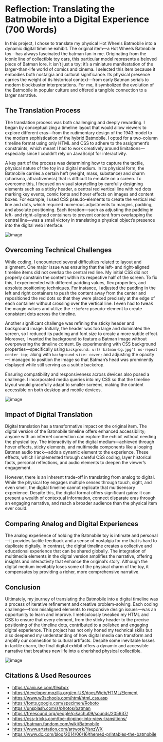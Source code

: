# Reflection: Translating the Batmobile into a Digital Experience (700 Words)

In this project, I chose to translate my physical Hot Wheels Batmobile into a dynamic digital timeline exhibit. The original item—a Hot Wheels Batmobile toy—has always fascinated the batman fan in me. Originating from the iconic line of collectible toy cars, this particular model represents a beloved piece of Batman lore. It isn’t just a toy; it’s a miniature manifestation of the larger-than-life world of comics and cinema. I selected this item because it embodies both nostalgia and cultural significance. Its physical presence carries the weight of its historical context—from early Batman serials to modern blockbuster interpretations. For me, it symbolized the evolution of the Batmobile in popular culture and offered a tangible connection to a larger narrative.

## The Translation Process

The translation process was both challenging and deeply rewarding. I began by conceptualizing a timeline layout that would allow viewers to explore different eras—from the rudimentary design of the 1943 model to the modern sophistication of the hybrid Batmobile. I opted for a two-column timeline format using only HTML and CSS to adhere to the assignment’s constraints, which meant I had to work creatively around limitations—especially since I couldn’t rely on JavaScript for interactivity.

A key part of the process was determining how to capture the tactile, physical nature of the toy in a digital medium. In its physical form, the Batmobile carries a certain heft (weight, mass, substance) and charm (charisma, attractiveness) that is difficult to emulate on a screen. To overcome this, I focused on visual storytelling by carefully designing elements such as a sticky header, a central red vertical line with red dots marking key events, comic fonts and hover effects on images and content boxes. For example, I used CSS pseudo-elements to create the vertical red line and dots, which required numerous adjustments to margins, padding, and absolute positioning. Each iteration—such as adjusting the padding in left- and right-aligned containers to prevent content from overlapping the central line—was a small victory in translating a physical object’s presence into the digital web interface.


![image](https://github.com/user-attachments/assets/73d613f7-0b41-48c8-88ce-01a76e29d1d9)


## Overcoming Technical Challenges

While coding, I encountered several difficulties related to layout and alignment. One major issue was ensuring that the left- and right-aligned timeline items did not overlap the central red line. My initial CSS did not properly constrain the content within its respective half of the screen. To fix this, I experimented with different padding values, flex properties, and absolute positioning techniques. For instance, I adjusted the padding in the left and right containers to push the content away from the center and repositioned the red dots so that they were placed precisely at the edge of each container without crossing over the vertical line. I even had to tweak the margin values and utilize the `::before` pseudo-element to create consistent dots across the timeline.

Another significant challenge was refining the sticky header and background image. Initially, the header was too large and dominated the screen, so I reduced its padding and font size to create a more subtle effect. Moreover, I wanted the background to feature a Batman image without overpowering the timeline content. By experimenting with CSS background properties—specifically using `background: url('batman-bg.jpg') no-repeat center top;` along with `background-size: cover;` and adjusting the opacity—I managed to position the image so that Batman’s head was prominently displayed while still serving as a subtle backdrop.

Ensuring compatibility and responsiveness across devices also posed a challenge. I incorporated media queries into my CSS so that the timeline layout would gracefully adapt to smaller screens, making the content accessible on both desktop and mobile devices.

![image](https://github.com/user-attachments/assets/196f5213-9b19-4251-9947-955957ddcf99)

## Impact of Digital Translation

Digital translation has a transformative impact on the original item. The digital version of the Batmobile timeline offers enhanced accessibility; anyone with an internet connection can explore the exhibit without needing the physical toy. The interactivity of the digital medium—achieved through hover effects, sticky elements, and multimedia components like a looping Batman audio track—adds a dynamic element to the experience. These effects, which I implemented through careful CSS coding, layer historical facts, personal reflections, and audio elements to deepen the viewer’s engagement.

However, there is an inherent trade-off in translating from analog to digital. While the physical toy engages multiple senses through touch, sight, and even smell, the digital timeline cannot replicate that multisensory experience. Despite this, the digital format offers significant gains: it can present a wealth of contextual information, connect disparate eras through an engaging narrative, and reach a broader audience than the physical item ever could.

## Comparing Analog and Digital Experiences

The analog experience of holding the Batmobile toy is intimate and personal—it provides tactile feedback and a sense of nostalgia for me that is hard to duplicate digitally. In contrast, the digital timeline creates a collective and educational experience that can be shared globally. The integration of multimedia elements in the digital version amplifies the narrative, offering insights and interactivity that enhance the original’s story. Although the digital medium inevitably loses some of the physical charm of the toy, it compensates by providing a richer, more comprehensive narrative.

## Conclusion

Ultimately, my journey of translating the Batmobile into a digital timeline was a process of iterative refinement and creative problem-solving. Each coding challenge—from misaligned elements to responsive design issues—was an opportunity to learn and improve. I meticulously tweaked my HTML and CSS to ensure that every element, from the sticky header to the precise positioning of the timeline dots, contributed to a polished and engaging digital experience. This project has not only honed my technical skills but also deepened my understanding of how digital media can transform and amplify our connection to cultural artifacts. Despite some inevitable losses in tactile charm, the final digital exhibit offers a dynamic and accessible narrative that breathes new life into a cherished physical collectible.

![image](https://github.com/user-attachments/assets/fbcfe750-f69d-4bc9-8020-31f90dde1157)

## Citations & Used Resources

- https://caniuse.com/flexbox
- https://developer.mozilla.org/en-US/docs/Web/HTML/Element
- https://www.w3schools.com/html/html_css.asp
- https://fonts.google.com/specimen/Roboto
- https://unsplash.com/s/photos/batman
- https://freesound.org/people/pikachu09/sounds/205937/
- https://css-tricks.com/toe-dipping-into-view-transitions/
- https://batman.fandom.com/wiki/Batmobile
- https://www.artstation.com/artwork/YanzWX
- https://www.dc.com/blog/2014/06/16/themed-printables-the-batmobile
